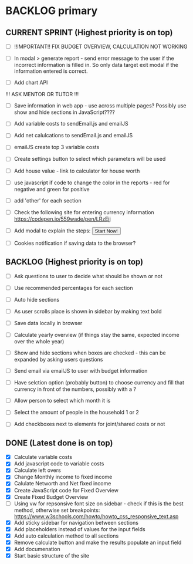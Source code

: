 # BACKLOG primary

## CURRENT SPRINT (Highest priority is on top)
- [ ] !!IMPORTANT!! FIX BUDGET OVERVIEW, CALCULATION NOT WORKING

- [ ] In modal > generate report - send error message to the user if the incorrect information is filled in. So only data target exit modal if the information entered is correct.

- [ ] Add chart API

!!! ASK MENTOR OR TUTOR !!!
- [ ] Save information in web app - use across multiple pages? Possibly use show and hide sections in JavaScript????

- [ ] Add variable costs to sendEmail.js and emailJS

- [ ] Add net calulcations to sendEmail.js and emailJS

- [ ] emailJS create top 3 variable costs

- [ ] Create settings button to select which parameters will be used

- [ ] Add house value - link to calculator for house worth

- [ ] use javascript if code to change the color in the reports - red for negative and green for positive

- [ ] add 'other' for each section

- [ ] Check the following site for entering currency information https://codepen.io/559wade/pen/LRzEjj

- [ ] Add modal to explain the steps: <button class="btn btn-lg btn--cta btn--red" data-toggle="modal" data-target="#signUpModal">Start Now!</button>

- [ ] Cookies notification if saving data to the browser?
## BACKLOG (Highest priority is on top)
- [ ] Ask questions to user to decide what should be shown or not

- [ ] Use recommended percentages for each section

- [ ] Auto hide sections

- [ ] As user scrolls place is shown in sidebar by making text bold

- [ ] Save data locally in browser

- [ ] Calculate yearly overview (if things stay the same, expected income over the whole year)

- [ ] Show and hide sections when boxes are checked - this can be expanded by asking users questions

- [ ] Send email via emailJS to user with budget information

- [ ] Have selction option (probably button) to choose currency and fill that currency in front of the numbers, possibly with a <span id="currency">?

- [ ] Allow person to select which month it is

- [ ] Select the amount of people in the household 1 or 2
- [ ] Add checkboxes next to elements for joint/shared costs or not

## DONE (Latest done is on top)

- [x] Calculate variable costs
- [x] Add javascript code to variable costs
- [x] Calculate left overs
- [x] Change Monthly income to fixed income
- [x] Calulate Networth and Net fixed income
- [x] Create JavaScript code for Fixed Overview
- [x] Create Fixed Budget Overview
- [ ] Using vw for repsonsive font size on sidebar - check if this is the best method, otherwise set breakpoints: https://www.w3schools.com/howto/howto_css_responsive_text.asp
- [x] Add sticky sidebar for navigation between sections
- [x] Add placeholders instead of values for the input fields
- [x] Add auto calculation method to all sections
- [x] Remove calculate button and make the results populate an input field
- [x] Add documenation
- [x] Start basic structure of the site